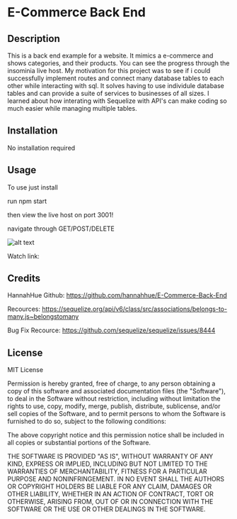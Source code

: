 # E-Commerce Back End

## Description

This is a back end example for a website. It mimics a e-commerce and shows categories, and their products. You can see the progress through the insominia live host. My motivation for this project was to see if i could successfully implement routes and connect many database tables to each other while interacting with sql. It solves having to use individule database tables and can provide a suite of services to businesses of all sizes. I learned about how interating with Sequelize with API's can make coding so much easier while managing multiple tables.

## Installation

No installation required

## Usage

To use just install

run npm start

then view the live host on port 3001!

navigate through GET/POST/DELETE

![alt text](assets/images/screenshot.png)

Watch link:

## Credits

HannahHue Github: https://github.com/hannahhue/E-Commerce-Back-End

Recources: https://sequelize.org/api/v6/class/src/associations/belongs-to-many.js~belongstomany

Bug Fix Recource: https://github.com/sequelize/sequelize/issues/8444

## License

MIT License

Permission is hereby granted, free of charge, to any person obtaining a copy of this software and associated documentation files (the "Software"), to deal in the Software without restriction, including without limitation the rights to use, copy, modify, merge, publish, distribute, sublicense, and/or sell copies of the Software, and to permit persons to whom the Software is furnished to do so, subject to the following conditions:

The above copyright notice and this permission notice shall be included in all copies or substantial portions of the Software.

THE SOFTWARE IS PROVIDED "AS IS", WITHOUT WARRANTY OF ANY KIND, EXPRESS OR IMPLIED, INCLUDING BUT NOT LIMITED TO THE WARRANTIES OF MERCHANTABILITY, FITNESS FOR A PARTICULAR PURPOSE AND NONINFRINGEMENT. IN NO EVENT SHALL THE AUTHORS OR COPYRIGHT HOLDERS BE LIABLE FOR ANY CLAIM, DAMAGES OR OTHER LIABILITY, WHETHER IN AN ACTION OF CONTRACT, TORT OR OTHERWISE, ARISING FROM, OUT OF OR IN CONNECTION WITH THE SOFTWARE OR THE USE OR OTHER DEALINGS IN THE SOFTWARE.
